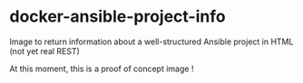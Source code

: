 # docker-ansible-project-info

Image to return information about a well-structured Ansible project in HTML (not yet real REST)

At this moment, this is a proof of concept image !

